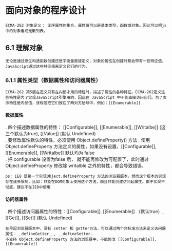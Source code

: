 # 面向对象的程序设计  

    ECMA-262 对象定义： 无序属性的集合，属性值可以是基本类型，函数或对象。因此可以把js中的对象看成是散列表。

## 6.1 理解对象  

    无论是通过原生构造函数创建还是字面量直接定义，对象的属性在创建时都会带有一些特征值，JavaScript通过这些特征值来定义它们的行为。  

### 6.1.1 属性类型（数据属性和访问器属性）  

    ECMA-262 第5版在定义只有在内部才用的特性时，描述了属性的各种特征。ECMA-262定义这些特性是为了实现JavaScript引擎用的，因此在 JavaScript 中不能直接访问它们。为了表示特性是内部值，该规范把它们放在了两对方括号中，例如：[[Enumerable]]  

#### 数据属性  
. 四个描述数据属性的特性： [[Configurable]], [[Enumerable]], [[Writalbe]] (这三个默认为true), [[Value]] (默认 Undefined)  
. 要修改属性默认的特性，必须使用 Object.defineProperty() 方法
. 使用 Object.defineProperty 方法定义的属性，如果没有设置，[[Configurable]], [[Enumerable]], [[Writalbe]] 默认均为 false  
. 把 configurable 设置为false 后， 就不能再修改为可配置了，此时通过 Object.defineProperty 修改除 writalble 之外的特性，都会导致错误。  

    ps: IE8 是第一个实现Object.defineProperty 方法的浏览器版本。然而这个版本的实现存在诸多限制，比如：只能在DOM对象上使用这个方法，而且只能创建访问起属性。由于实现不彻底，建议不在IE8中使用  

#### 访问器属性  
. 四个描述访问器属性的特性：[[Configurable]], [[Enumerable]] （默认true）, [[Get]], [[Set]] (默认 Undefined)  

    在早起浏览器版本中，没有 setter 和 getter方法，可以通过两个非标准方法来定义访问器属性：__defineGetter__, __defineSetter. 
    不支持 Object.defineProperty 方法的浏览器中，不能修改 [[Configurable]], [[Enumerable]]

